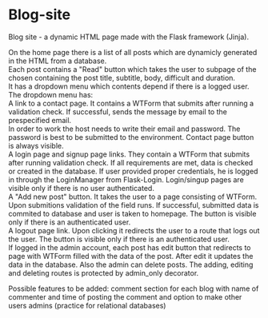 # Blog-site
Blog site - a dynamic HTML page made with the Flask framework (Jinja).<br />

On the home page there is a list of all posts which are dynamicly generated in the HTML from a database.<br />
Each post contains a "Read" button which takes the user to subpage of the chosen containing the post title, subtitle, body, difficult and duration.<br />
It has a dropdown menu which contents depend if there is a logged user.<br />
The dropdown menu has:<br />
A link to a contact page. It contains a WTForm that submits after running a validation check. If successful, sends the message by email to the prespecified email. <br />
In order to work the host needs to write their email and password. The password is best to be submitted to the environment. Contact page button is always visible.<br />
A login page and signup page links. They contain a WTForm that submits after running validation check. If all requirements are met, data is checked or created in the database. If user provided proper credentials, he is logged in through the LoginManager from Flask-Login. Login/singup pages are visible only if there is no user authenticated.<br />
A "Add new post" button. It takes the user to a page consisting of WTForm. Upon submitions validation of the field runs. If successful, submitted data is commited to database and user is taken to homepage. The button is visible only if there is an authenticated user.<br />
A logout page link. Upon clicking it redirects the user to a route that logs out the user. The button is visible only if there is an authenticated user. <br />
If logged in the admin account, each post has edit button that redirects to page with WTForm filled with the data of the post. After edit it updates the data in the database.
Also the admin can delete posts.
The adding, editing and deleting routes is protected by admin_only decorator.<br />


Possible features to be added: comment section for each blog with name of commenter and time of posting the comment and option to make other users admins (practice for relational databases)<br />
